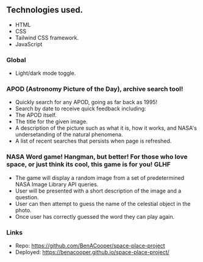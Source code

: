 ## Technologies used.
- HTML
- CSS
- Tailwind CSS framework.
- JavaScript
### Global
- Light/dark mode toggle.
### APOD (Astronomy Picture of the Day), archive search tool!
- Quickly search for any APOD, going as far back as 1995!
- Search by date to receive quick feedback including: 
- The APOD itself.
- The title for the given image.
- A description of the picture such as what it is, how it works, and NASA's undersetanding of the natural phenomena.
- A list of recent searches that persists when page is refreshed.

### NASA Word game! Hangman, but better! For those who love space, or just think its cool, this game is for you! GLHF
- The game will display a random image from a set of predetermined NASA Image Library API queries.
- User will be presented with a short description of the image and a question.
- User can then attempt to guess the name of the celestial object in the photo.
- Once user has correctly guessed the word they can play again.

### Links
- Repo: https://github.com/BenACooper/space-place-project
- Deployed: https://benacooper.github.io/space-place-project/